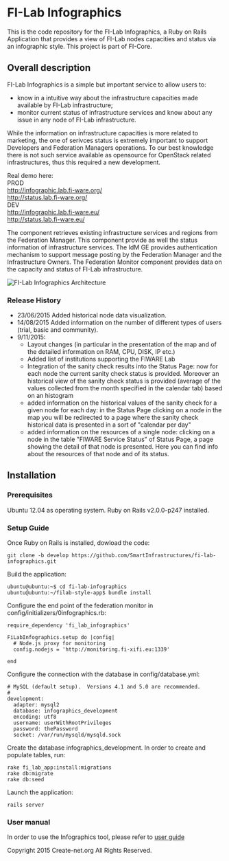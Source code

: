 # FI-Lab Infographics

This is the code repository for the FI-Lab Infographics, a Ruby on Rails Application that provides a view of FI-Lab nodes capacities and status via an infographic style. This project is part of FI-Core.

## Overall description

FI-Lab Infographics is a simple but important service to allow users to:

- know in a intuitive way about the infrastructure capacities made available by FI-Lab infrastructure;
- monitor current status of infrastructure services and know about any issue in any node of FI-Lab infrastructure.

While the information on infrastructure capacities is more related to marketing, the one of serivces status is extremely important to support Developers and Federation Managers operations. To our best knowledge there is not such service available as opensource for OpenStack related infrastructures, thus this required a new development. 

Real demo here:  
PROD  
http://infographic.lab.fi-ware.org/  
http://status.lab.fi-ware.org/  
DEV  
http://infographic.lab.fi-ware.eu/  
http://status.lab.fi-ware.eu/

The component retrieves existing infrastructure services and regions from the Federation Manager. This component provide as well the status information of infrastructure services. The IdM GE provides authentication mechanism to support message posting by the Federation Manager and the Infrastructure Owners. The Federation Monitor component provides data on the capacity and status of FI-Lab infrastructure. 

![FI-Lab Infographics Architecture](http://wiki.fi-xifi.eu/wiki/images/b/b8/Infographics-arch1.0.png)

### Release History

- 23/06/2015 Added historical node data visualization.
- 14/08/2015 Added information on the number of different types of users (trial, basic and community).
- 9/11/2015: 
  - Layout changes (in particular in the presentation of the map and of the detailed information on RAM, CPU, DISK, IP etc.)
  - Added list of institutions supporting the FIWARE Lab
  - Integration of the sanity check results into the Status Page: now for each node the current sanity check status is provided. Moreover an historical view of the sanity check status is provided (average of the values collected from the month specified in the calendar tab) based on an histogram
  - added information on the historical values of the sanity check for a given node for each day: in the Status Page clicking on a node in the map you will be redirected to a page where the sanity check historical data is presented in a sort of "calendar per day"
  - added information on the resources of a single node: clicking on a node in the table "FIWARE Service Status" of Status Page, a page showing the detail of that node is presented. Here you can find info about the resources of that node and of its status.

## Installation

### Prerequisites

Ubuntu 12.04 as operating system.
Ruby on Rails v2.0.0-p247 installed.

### Setup Guide

Once Ruby on Rails is installed, dowload the code:

```
git clone -b develop https://github.com/SmartInfrastructures/fi-lab-infographics.git
```

Build the application:

```
ubuntu@ubuntu:~$ cd fi-lab-infographics
ubuntu@ubuntu:~/filab-style-app$ bundle install
```

Configure the end point of the federation monitor in config/initializers/0infographics.rb: 

```
require_dependency 'fi_lab_infographics'

FiLabInfographics.setup do |config|
  # Node.js proxy for monitoring
  config.nodejs = 'http://monitoring.fi-xifi.eu:1339'

end
```

Configure the connection with the database in config/database.yml: 

```
# MySQL (default setup).  Versions 4.1 and 5.0 are recommended.
#
development:
  adapter: mysql2
  database: infographics_development
  encoding: utf8
  username: userWithRootPrivileges
  password: thePassword
  socket: /var/run/mysqld/mysqld.sock
```

Create the database infographics_development. In order to create and populate tables, run: 

```
rake fi_lab_app:install:migrations
rake db:migrate
rake db:seed
```

Launch the application:

```
rails server
```

### User manual
In order to use the Infographics tool, please refer to [user guide](doc/user-guide.rst)

Copyright 2015 Create-net.org
All Rights Reserved.
